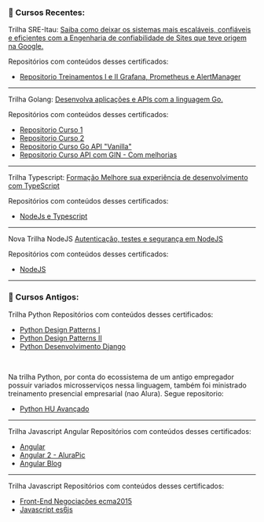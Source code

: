 ### :boy: Cursos Recentes:

Trilha SRE-Itau: [Saiba como deixar os sistemas mais escaláveis, confiáveis e eficientes com a Engenharia de confiabilidade de Sites que teve origem na Google.](https://cursos.alura.com.br/formacao-sre)

Repositórios com conteúdos desses certificados:
- [Repositorio Treinamentos I e II Grafana, Prometheus e AlertManager](https://github.com/jtonynet/prometheus-grafana)


---

Trilha Golang: [Desenvolva aplicações e APIs com a linguagem Go.](https://cursos.alura.com.br/formacao-go)

Repositórios com conteúdos desses certificados:
- [Repositorio Curso 1](https://github.com/jtonynet/golang-course-01)
- [Repositorio Curso 2](https://github.com/jtonynet/golang-course-02)
- [Repositorio Curso Go API "Vanilla"](https://github.com/jtonynet/api-go-rest)
- [Repositorio Curso API com GIN - Com melhorias](https://github.com/jtonynet/api-gin-rest)

---


Trilha Typescript: [Formação Melhore sua experiência de desenvolvimento com TypeScript](https://www.alura.com.br/formacao-typescript)

Repositórios com conteúdos desses certificados:
- [NodeJs e Typescript](https://github.com/jtonynet/negociacoes-study-ts)

---

Nova Trilha NodeJS [Autenticação, testes e segurança em NodeJS](https://cursos.alura.com.br/formacao-avancando-nodejs)

Repositórios com conteúdos desses certificados:
- [NodeJS](https://github.com/jtonynet/auth-test-security-study-js)

---

### :older_man: Cursos Antigos:

Trilha Python
Repositórios com conteúdos desses certificados:
- [Python Design Patterns I](https://github.com/jtonynet/python-design-patterns)
- [Python Design Patterns II](https://github.com/jtonynet/python-design-patterns-2)
- [Python Desenvolvimento Django](https://github.com/jtonynet/connectedin)

<br>

Na trilha Python, por conta do ecossistema de um antigo empregador possuir variados microsserviços nessa linguagem, também foi ministrado treinamento presencial empresarial (nao Alura). Segue repositorio:
- [Python HU Avançado](https://github.com/jtonynet/hu-avancado)

---

Trilha Javascript Angular
Repositórios com conteúdos desses certificados:
- [Angular](https://github.com/jtonynet/jtony-study-angular)
- [Angular 2 - AluraPic](https://github.com/jtonynet/jtony-angular2-alurapic)
- [Angular Blog](https://github.com/jtonynet/jtony-angular-blog)

---

Trilha Javascript
Repositórios com conteúdos desses certificados:
- [Front-End Negociações ecma2015](https://github.com/jtonynet/jtony-ecma2015)
- [Javascript es6js](https://github.com/jtonynet/jtony-casa-do-codigo-es6js)